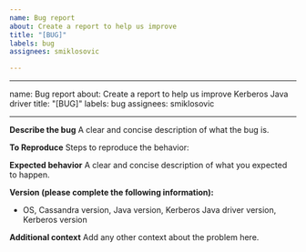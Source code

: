 ```yaml
---
name: Bug report
about: Create a report to help us improve
title: "[BUG]"
labels: bug
assignees: smiklosovic

---
```


---
name: Bug report
about: Create a report to help us improve Kerberos Java driver
title: "[BUG]"
labels: bug
assignees: smiklosovic

---

**Describe the bug**
A clear and concise description of what the bug is.

**To Reproduce**
Steps to reproduce the behavior:

**Expected behavior**
A clear and concise description of what you expected to happen.

**Version (please complete the following information):**
 - OS, Cassandra version, Java version, Kerberos Java driver version, Kerberos version 

**Additional context**
Add any other context about the problem here.
